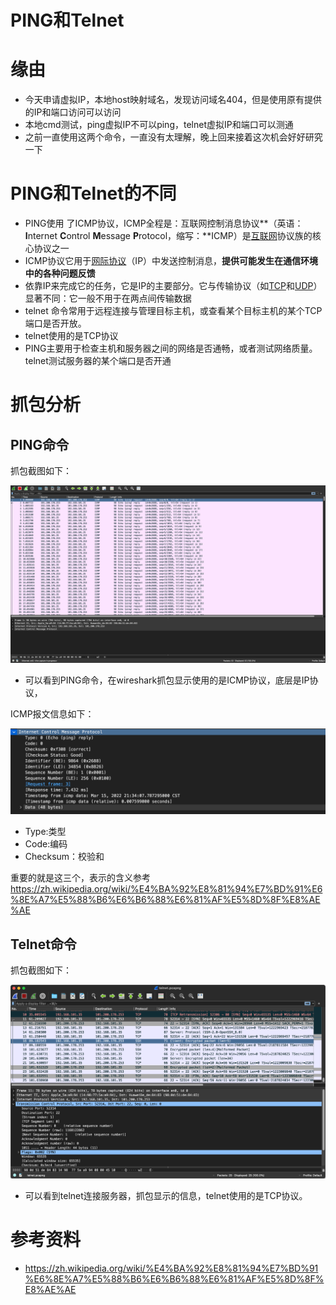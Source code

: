 # PING和Telnet

# 缘由

- 今天申请虚拟IP，本地host映射域名，发现访问域名404，但是使用原有提供的IP和端口访问可以访问
- 本地cmd测试，ping虚拟IP不可以ping，telnet虚拟IP和端口可以测通
- 之前一直使用这两个命令，一直没有太理解，晚上回来接着这次机会好好研究一下

# PING和Telnet的不同

- PING使用 了ICMP协议，ICMP全程是：互联网控制消息协议**（英语：**I**nternet **C**ontrol **M**essage **P**rotocol，缩写：**ICMP）是[互联网](https://zh.wikipedia.org/wiki/互联网)协议族的核心协议之一
- ICMP协议它用于[网际协议](https://zh.wikipedia.org/wiki/网际协议)（IP）中发送控制消息，**提供可能发生在通信环境中的各种问题反馈**
- 依靠IP来完成它的任务，它是IP的主要部分。它与传输协议（如[TCP](https://zh.wikipedia.org/wiki/传输控制协议)和[UDP](https://zh.wikipedia.org/wiki/用户数据报协议)）显著不同：它一般不用于在两点间传输数据
- telnet 命令常用于远程连接与管理目标主机，或查看某个目标主机的某个TCP端口是否开放。
- telnet使用的是TCP协议
- PING主要用于检查主机和服务器之间的网络是否通畅，或者测试网络质量。telnet测试服务器的某个端口是否开通

# 抓包分析

## PING命令

抓包截图如下：

![image-20220315213535030](images/image-20220315213535030.png)

- 可以看到PING命令，在wireshark抓包显示使用的是ICMP协议，底层是IP协议，

ICMP报文信息如下：

![image-20220315223531958](images/image-20220315223531958.png)

- Type:类型
- Code:编码
- Checksum：校验和

重要的就是这三个，表示的含义参考 https://zh.wikipedia.org/wiki/%E4%BA%92%E8%81%94%E7%BD%91%E6%8E%A7%E5%88%B6%E6%B6%88%E6%81%AF%E5%8D%8F%E8%AE%AE

## Telnet命令

抓包截图如下：

![image-20220315224241762](images/image-20220315224241762.png)

- 可以看到telnet连接服务器，抓包显示的信息，telnet使用的是TCP协议。

# 参考资料

- https://zh.wikipedia.org/wiki/%E4%BA%92%E8%81%94%E7%BD%91%E6%8E%A7%E5%88%B6%E6%B6%88%E6%81%AF%E5%8D%8F%E8%AE%AE

  





